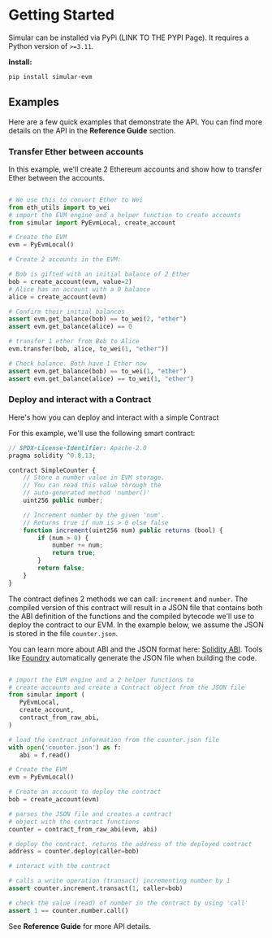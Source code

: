 # Getting Started

Simular can be installed via PyPi (LINK TO THE PYPI Page).  It requires a Python version of `>=3.11`.

**Install:**
```bash
pip install simular-evm
```
## Examples

Here are a few quick examples that demonstrate the API. You can find more details on the API in the **Reference Guide** section.

### Transfer Ether between accounts

In this example, we'll create 2 Ethereum accounts and show how to transfer Ether between the accounts.
```python

# We use this to convert Ether to Wei
from eth_utils import to_wei
# import the EVM engine and a helper function to create accounts
from simular import PyEvmLocal, create_account

# Create the EVM
evm = PyEvmLocal()

# Create 2 accounts in the EVM:

# Bob is gifted with an initial balance of 2 Ether
bob = create_account(evm, value=2)
# Alice has an account with a 0 balance
alice = create_account(evm)

# Confirm their initial balances
assert evm.get_balance(bob) == to_wei(2, "ether")
assert evm.get_balance(alice) == 0

# transfer 1 ether from Bob to Alice
evm.transfer(bob, alice, to_wei(1, "ether"))

# Check balance. Both have 1 Ether now
assert evm.get_balance(bob) == to_wei(1, "ether")
assert evm.get_balance(alice) == to_wei(1, "ether")
```

### Deploy and interact with a Contract
Here's how you can deploy and interact with a simple Contract

For this example, we'll use the following smart contract:
```javascript
// SPDX-License-Identifier: Apache-2.0
pragma solidity ^0.8.13;

contract SimpleCounter {
    // Store a number value in EVM storage.
    // You can read this value through the
    // auto-generated method 'number()'
    uint256 public number;

    // Increment number by the given 'num'.
    // Returns true if num is > 0 else false
    function increment(uint256 num) public returns (bool) {
        if (num > 0) {
            number += num;
            return true;
        }
        return false;
    }
}
```

The contract defines 2 methods we can call: `increment` and `number`.  The compiled version of this contract will result in a JSON file that contains both the ABI definition of the functions and the compiled bytecode we'll use to deploy the contract to our EVM.  In the example below, we assume the JSON is stored in the file `counter.json`.

You can learn more about ABI and the JSON format here: [Solidity ABI](https://docs.soliditylang.org/en/latest/abi-spec.html#json).  Tools like [Foundry](https://book.getfoundry.sh/) automatically generate the JSON file when building the code.  

```python

# import the EVM engine and a 2 helper functions to 
# create accounts and create a Contract object from the JSON file
from simular import (
   PyEvmLocal, 
   create_account, 
   contract_from_raw_abi,
)

# load the contract information from the counter.json file
with open('counter.json') as f:
   abi = f.read()

# Create the EVM
evm = PyEvmLocal()

# Create an account to deploy the contract
bob = create_account(evm)

# parses the JSON file and creates a contract 
# object with the contract functions
counter = contract_from_raw_abi(evm, abi)

# deploy the contract. returns the address of the deployed contract
address = counter.deploy(caller=bob)

# interact with the contract 

# calls a write operation (transact) incrementing number by 1
assert counter.increment.transact(1, caller=bob)

# check the value (read) of number in the contract by using 'call'
assert 1 == counter.number.call()
```

See **Reference Guide** for more API details.